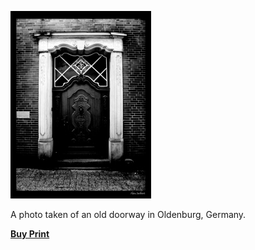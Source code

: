 [![An old doorway](the-doorway-500-1.jpg)](http://alexphotography.wordpress.com/2008/05/06/the-doorway/the-doorway-500/)

A photo taken of an old doorway in Oldenburg, Germany.

**[Buy Print](http://www.deviantart.com/print/1751160/)**